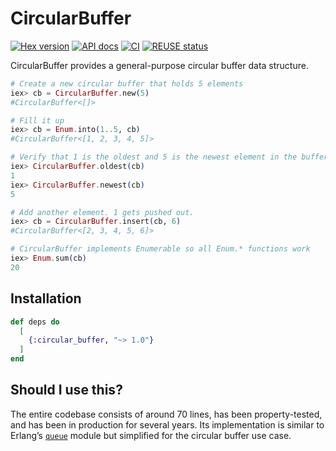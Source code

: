 # CircularBuffer

[![Hex version](https://img.shields.io/hexpm/v/circular_buffer.svg "Hex version")](https://hex.pm/packages/circular_buffer)
[![API docs](https://img.shields.io/hexpm/v/circular_buffer.svg?label=hexdocs "API docs")](https://hexdocs.pm/circular_buffer/CircularBuffer.html)
[![CI](https://github.com/elixir-toniq/circular_buffer/actions/workflows/elixir.yml/badge.svg)](https://github.com/elixir-toniq/circular_buffer/actions/workflows/elixir.yml)
[![REUSE status](https://api.reuse.software/badge/github.com/elixir-toniq/circular_buffer)](https://api.reuse.software/info/github.com/elixir-toniq/circular_buffer)

CircularBuffer provides a general-purpose circular buffer data structure.

```elixir
# Create a new circular buffer that holds 5 elements
iex> cb = CircularBuffer.new(5)
#CircularBuffer<[]>

# Fill it up
iex> cb = Enum.into(1..5, cb)
#CircularBuffer<[1, 2, 3, 4, 5]>

# Verify that 1 is the oldest and 5 is the newest element in the buffer
iex> CircularBuffer.oldest(cb)
1
iex> CircularBuffer.newest(cb)
5

# Add another element. 1 gets pushed out.
iex> cb = CircularBuffer.insert(cb, 6)
#CircularBuffer<[2, 3, 4, 5, 6]>

# CircularBuffer implements Enumerable so all Enum.* functions work
iex> Enum.sum(cb)
20
```

## Installation

```elixir
def deps do
  [
    {:circular_buffer, "~> 1.0"}
  ]
end
```

## Should I use this?

The entire codebase consists of around 70 lines, has been property-tested, and
has been in production for several years. Its implementation is similar to
Erlang’s [`queue`](https://www.erlang.org/docs/28/apps/stdlib/queue.html) module
but simplified for the circular buffer use case.
